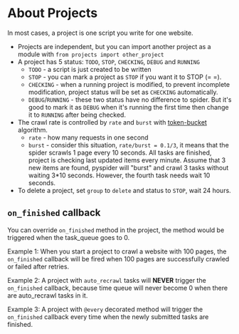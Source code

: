 About Projects
==============

In most cases, a project is one script you write for one website.

* Projects are independent, but you can import another project as a module with `from projects import other_project`
* A project has 5 status: `TODO`, `STOP`, `CHECKING`, `DEBUG` and `RUNNING`
    - `TODO` - a script is just created to be written
    - `STOP` - you can mark a project as `STOP` if you want it to STOP (= =).
    - `CHECKING` - when a running project is modified, to prevent incomplete modification, project status will be set as `CHECKING` automatically.
    - `DEBUG`/`RUNNING` - these two status have no difference to spider. But it's good to mark it as `DEBUG` when it's running the first time then change it to `RUNNING` after being checked.
* The crawl rate is controlled by `rate` and `burst` with [token-bucket](http://en.wikipedia.org/wiki/Token_bucket) algorithm.
    - `rate` - how many requests in one second
    - `burst` - consider this situation, `rate/burst = 0.1/3`, it means that the spider scrawls 1 page every 10 seconds. All tasks are finished, project is checking last updated items every minute. Assume that 3 new items are found, pyspider will "burst" and crawl 3 tasks without waiting 3*10 seconds. However, the fourth task needs wait 10 seconds.
* To delete a project, set `group` to `delete` and status to `STOP`, wait 24 hours.


`on_finished` callback
--------------------
You can override `on_finished` method in the project, the method would be triggered when the task_queue goes to 0.

Example 1: When you start a project to crawl a website with 100 pages, the `on_finished` callback will be fired when 100 pages are successfully crawled or failed after retries.

Example 2: A project with `auto_recrawl` tasks will **NEVER** trigger the `on_finished` callback, because time queue will never become 0 when there are auto_recrawl tasks in it.

Example 3: A project with `@every` decorated method will trigger the `on_finished` callback every time when the newly submitted tasks are finished.
